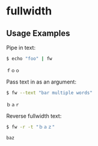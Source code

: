 # fullwidth

## Usage Examples

Pipe in text:
```bash
$ echo "foo" | fw
```
```
ｆｏｏ
```

Pass text in as an argument:
```bash
$ fw --text "bar multiple words"
```
```
ｂａｒ
```

Reverse fullwidth text:
```bash
$ fw -r -t "ｂａｚ"
```
```
baz
```
